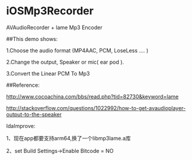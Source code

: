 iOSMp3Recorder
==============

AVAudioRecorder + lame Mp3 Encoder

##This demo shows:

1.Choose the audio format (MP4AAC, PCM, LoseLess …. )

2.Change the output, Speaker or mic( ear pod ).

3.Convert the Linear PCM To Mp3

##Reference:

http://www.cocoachina.com/bbs/read.php?tid=82730&keyword=lame

http://stackoverflow.com/questions/1022992/how-to-get-avaudioplayer-output-to-the-speaker


IdaImprove:

1、现在app都要支持arm64,换了一个libmp3lame.a库

2、set Build Settings->Enable Bitcode = NO
